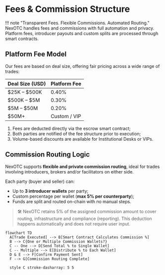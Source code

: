 # Fees & Commission Structure

!!! note "Transparent Fees. Flexible Commissions. Automated Routing."
    NexOTC handles fees and commissions with full automation and privacy. Platform fees, introducer payouts and custom splits are processed through smart contracts.

## Platform Fee Model

Our fees are based on deal size, offering fair pricing across a wide range of trades:

| Deal Size (USD)         | Platform Fee       |
|-------------------------|--------------------|
| $25K – $500K            | 0.40%              |
| $500K – $5M             | 0.30%              |
| $5M – $50M              | 0.20%              |
| $50M+                   | Custom / VIP       |

1. Fees are deducted directly via the escrow smart contract;
2. Both parties are notified of the fee structure prior to execution;
3. Volume-based discounts are available for Institutional Desks or VIPs.

## Commission Routing Logic

NexOTC supports **flexible and private commission routing**, ideal for trades involving introducers, brokers and/or facilitators on either side.

Each party (buyer and seller) can:

- Up to **3 introducer wallets** per party;
- Custom percentage per wallet (**max 5% per counterparty**);
- Funds are split and routed on-chain with no manual steps.

> 🛠️ NexOTC retains 5% of the assigned commission amount to cover routing, infrastructure and compliance (reporting). This deduction happens automatically and does not require user input.

```mermaid
flowchart TD
  A[Trade Executed] --> B[Smart Contract Calculates Commission %]
  B --> C{One or Multiple Commission Wallets?}
  C -- One --> D[Send Total % to Single Wallet]
  C -- Multiple --> E[Distribute % to Each Wallet]
  D & E --> F[Confirm Payment Sent]
  F --> G[Commission Routing Complete]

  style C stroke-dasharray: 5 5
```
